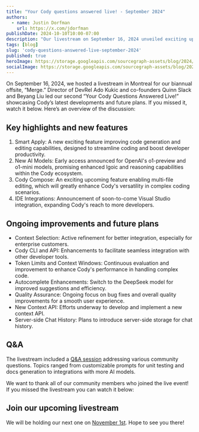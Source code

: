 ```yaml
---
title: "Your Cody questions answered live! - September 2024"
authors:
  - name: Justin Dorfman
    url: https://x.com/jdorfman
publishDate: 2024-10-10T10:00-07:00
description: "Our livestream on September 16, 2024 unveiled exciting updates and future plans for Cody, including new features like Smart Apply and upcoming multi-file editing capabilities."
tags: [blog]
slug: 'cody-questions-answered-live-september-2024'
published: true
heroImage: https://storage.googleapis.com/sourcegraph-assets/blog/2024/cody-questions-answered-live-september-2024.jpg
socialImage: https://storage.googleapis.com/sourcegraph-assets/blog/2024/cody-questions-answered-live-september-2024.jpg
---
```


On September 16, 2024, we hosted a livestream in Montreal for our biannual offsite, “Merge.” Director of DevRel Ado Kukic and co-founders Quinn Slack and Beyang Liu led our second “Your Cody Questions Answered Live!” showcasing Cody’s latest developments and future plans. If you missed it, watch it below. Here’s an overview of the discussion:

## Key highlights and new features

1. Smart Apply: A new exciting feature improving code generation and editing capabilities, designed to streamline coding and boost developer productivity.
2. New AI Models: Early access announced for OpenAI's o1-preview and o1-mini models, promising enhanced lgoic and reasoning capabilities within the Cody ecosystem.
3. Cody Compose: An exciting upcoming feature enabling multi-file editing, which will greatly enhance Cody's versatility in complex coding scenarios.
4. IDE Integrations: Announcement of soon-to-come Visual Studio integration, expanding Cody's reach to more developers.

<p align="center">
  <Badge text="Register for November's livestream!" color="blue" link="https://streamyard.com/watch/PP9kGxQSZEKX" size="large" circle={true} />
</p>

## Ongoing improvements and future plans

* Context Selection: Active refinement for better integration, especially for enterprise customers.
* Cody CLI and API: Enhancements to facilitate seamless integration with other developer tools.
* Token Limits and Context Windows: Continuous evaluation and improvement to enhance Cody's performance in handling complex code.
* Autocomplete Enhancements: Switch to the DeepSeek model for improved suggestions and efficiency.
* Quality Assurance: Ongoing focus on bug fixes and overall quality improvements for a smooth user experience.
* New Context API: Efforts underway to develop and implement a new context API.
* Server-side Chat History: Plans to introduce server-side storage for chat history.

## Q&A

The livestream included a [Q&A session](https://youtu.be/7f86LFpYefc?feature=shared&t=1880) addressing various community questions. Topics ranged from customizable prompts for unit testing and docs generation to integrations with more AI models.

We want to thank all of our community members who joined the live event! If you missed the livestream you can watch it below:

<YouTube
  title="Your Cody Questions Answered Live! - September 2024"
  id="7f86LFpYefc"
  showTitle={true}
/>

## Join our upcoming livestream

We will be holding our next one on [November 1st](https://streamyard.com/watch/PP9kGxQSZEKX). Hope to see you there!

<p align="center">
  <Badge text="Register for November's livestream!" color="blue" link="https://streamyard.com/watch/PP9kGxQSZEKX" size="large" circle={true} />
</p>
